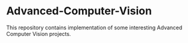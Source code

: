 # Advanced-Computer-Vision

This repository contains implementation of some interesting Advanced Computer Vision projects.
